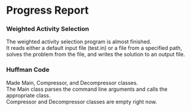 # Progress Report

### Weighted Activity Selection
The weighted activity selection program is almost finished.  
It reads either a default input file (test.in) or a file from a specified path, solves the problem from the file, and writes the solution to an output file.  
  
  
### Huffman Code
Made Main, Compressor, and Decompressor classes.  
The Main class parses the command line arguments and calls the appropriate class.  
Compressor and Decompressor classes are empty right now.
